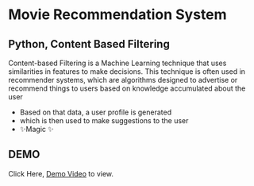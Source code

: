 # Movie Recommendation System
## Python, Content Based Filtering

Content-based Filtering is a Machine Learning technique that uses similarities in features to make decisions. This technique is often used in recommender systems, which are algorithms designed to advertise or recommend things to users based on knowledge accumulated about the user

- Based on that data, a user profile is generated
- which is then used to make suggestions to the user
- ✨Magic ✨


## DEMO

Click Here, [Demo Video](https://www.loom.com/share/09a931d48fc644f9a902b427cbcd5695?sharedAppSource=personal_library) to view.